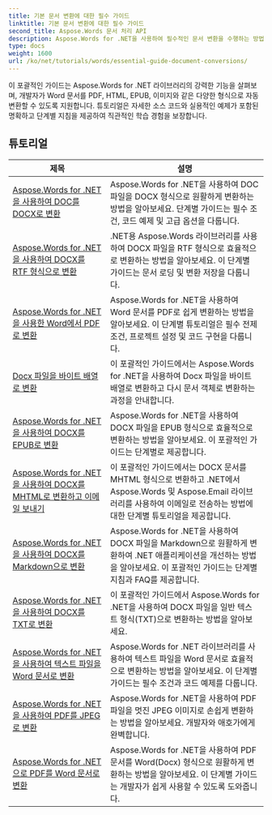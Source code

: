 ```yaml
---
title: 기본 문서 변환에 대한 필수 가이드
linktitle: 기본 문서 변환에 대한 필수 가이드
second_title: Aspose.Words 문서 처리 API
description: Aspose.Words for .NET을 사용하여 필수적인 문서 변환을 수행하는 방법을 알아보세요. 이 가이드는 Word 파일을 PDF, TXT, HTML 등으로 변환하기 위한 단계별 지침을 다룹니다.
type: docs
weight: 1600
url: /ko/net/tutorials/words/essential-guide-document-conversions/
---
```


이 포괄적인 가이드는 Aspose.Words for .NET 라이브러리의 강력한 기능을 살펴보며, 개발자가 Word 문서를 PDF, HTML, EPUB, 이미지와 같은 다양한 형식으로 자동 변환할 수 있도록 지원합니다. 튜토리얼은 자세한 소스 코드와 실용적인 예제가 포함된 명확하고 단계별 지침을 제공하여 직관적인 학습 경험을 보장합니다.

 ## 튜토리얼
| 제목 | 설명 |
| --- | --- |
| [Aspose.Words for .NET을 사용하여 DOC를 DOCX로 변환](./convert-doc-to-docx/) | Aspose.Words for .NET을 사용하여 DOC 파일을 DOCX 형식으로 원활하게 변환하는 방법을 알아보세요. 단계별 가이드는 필수 조건, 코드 예제 및 고급 옵션을 다룹니다.  |
| [Aspose.Words for .NET을 사용하여 DOCX를 RTF 형식으로 변환](./convert-docx-to-rtf/) | .NET용 Aspose.Words 라이브러리를 사용하여 DOCX 파일을 RTF 형식으로 효율적으로 변환하는 방법을 알아보세요. 이 단계별 가이드는 문서 로딩 및 변환 저장을 다룹니다. |  
| [Aspose.Words for .NET을 사용한 Word에서 PDF로 변환](./convert-word-to-pdf/) | Aspose.Words for .NET을 사용하여 Word 문서를 PDF로 쉽게 변환하는 방법을 알아보세요. 이 단계별 튜토리얼은 필수 전제 조건, 프로젝트 설정 및 코드 구현을 다룹니다. | 
| [Docx 파일을 바이트 배열로 변환](./convert-docx-to-byte-arrays/) | 이 포괄적인 가이드에서는 Aspose.Words for .NET을 사용하여 Docx 파일을 바이트 배열로 변환하고 다시 문서 객체로 변환하는 과정을 안내합니다. |  
| [Aspose.Words for .NET을 사용하여 DOCX를 EPUB로 변환](./convert-docx-to-epub/) | Aspose.Words for .NET을 사용하여 DOCX 파일을 EPUB 형식으로 효율적으로 변환하는 방법을 알아보세요. 이 포괄적인 가이드는 단계별로 제공합니다. |
| [Aspose.Words for .NET을 사용하여 DOCX를 MHTML로 변환하고 이메일 보내기](./convert-docx-to-mhtml-send-email/) | 이 포괄적인 가이드에서는 DOCX 문서를 MHTML 형식으로 변환하고 .NET에서 Aspose.Words 및 Aspose.Email 라이브러리를 사용하여 이메일로 전송하는 방법에 대한 단계별 튜토리얼을 제공합니다. |
| [Aspose.Words for .NET을 사용하여 DOCX를 Markdown으로 변환](./convert-docx-to-markdown/) | Aspose.Words for .NET을 사용하여 DOCX 파일을 Markdown으로 원활하게 변환하여 .NET 애플리케이션을 개선하는 방법을 알아보세요. 이 포괄적인 가이드는 단계별 지침과 FAQ를 제공합니다. |
| [Aspose.Words for .NET을 사용하여 DOCX를 TXT로 변환](./convert-docx-to-txt/) | 이 포괄적인 가이드에서 Aspose.Words for .NET을 사용하여 DOCX 파일을 일반 텍스트 형식(TXT)으로 변환하는 방법을 알아보세요. |
| [Aspose.Words for .NET을 사용하여 텍스트 파일을 Word 문서로 변환](./convert-text-files-to-word-documents/) | Aspose.Words for .NET 라이브러리를 사용하여 텍스트 파일을 Word 문서로 효율적으로 변환하는 방법을 알아보세요. 이 단계별 가이드는 필수 조건과 코드 예제를 다룹니다. | 
| [Aspose.Words for .NET을 사용하여 PDF를 JPEG로 변환](./convert-pdf-to-jpeg/) | Aspose.Words for .NET을 사용하여 PDF 파일을 멋진 JPEG 이미지로 손쉽게 변환하는 방법을 알아보세요. 개발자와 애호가에게 완벽합니다. |
| [Aspose.Words for .NET으로 PDF를 Word 문서로 변환](./convert-pdf-to-word/) | Aspose.Words for .NET을 사용하여 PDF 문서를 Word(Docx) 형식으로 원활하게 변환하는 방법을 알아보세요. 이 단계별 가이드는 개발자가 쉽게 사용할 수 있도록 도와줍니다. |